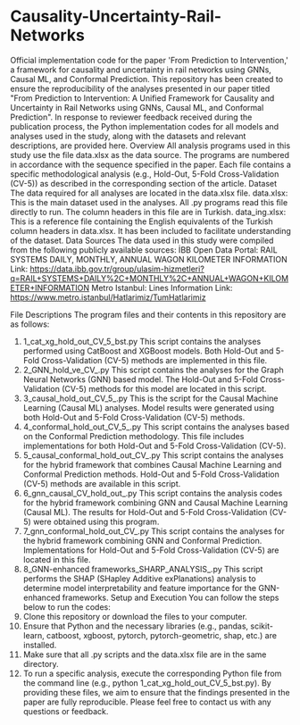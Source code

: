 # Causality-Uncertainty-Rail-Networks
Official implementation code for the paper 'From Prediction to Intervention,' a framework for causality and uncertainty in rail networks using GNNs, Causal ML, and Conformal Prediction.
This repository has been created to ensure the reproducibility of the analyses presented in our paper titled "From Prediction to Intervention: A Unified Framework for Causality and Uncertainty in Rail Networks using GNNs, Causal ML, and Conformal Prediction". In response to reviewer feedback received during the publication process, the Python implementation codes for all models and analyses used in the study, along with the datasets and relevant descriptions, are provided here.
Overview
All analysis programs used in this study use the file data.xlsx as the data source. The programs are numbered in accordance with the sequence specified in the paper. Each file contains a specific methodological analysis (e.g., Hold-Out, 5-Fold Cross-Validation (CV-5)) as described in the corresponding section of the article.
Dataset
The data required for all analyses are located in the data.xlsx file.
data.xlsx: This is the main dataset used in the analyses. All .py programs read this file directly to run. The column headers in this file are in Turkish.
data_ing.xlsx: This is a reference file containing the English equivalents of the Turkish column headers in data.xlsx. It has been included to facilitate understanding of the dataset.
Data Sources
The data used in this study were compiled from the following publicly available sources:
İBB Open Data Portal: RAIL SYSTEMS DAILY, MONTHLY, ANNUAL WAGON KILOMETER INFORMATION
Link: https://data.ibb.gov.tr/group/ulasim-hizmetleri?q=RAIL+SYSTEMS+DAILY%2C+MONTHLY%2C+ANNUAL+WAGON+KILOMETER+INFORMATION
Metro Istanbul: Lines Information
Link: https://www.metro.istanbul/Hatlarimiz/TumHatlarimiz

File Descriptions
The program files and their contents in this repository are as follows:
1.	1_cat_xg_hold_out_CV_5_bst.py
This script contains the analyses performed using CatBoost and XGBoost models. Both Hold-Out and 5-Fold Cross-Validation (CV-5) methods are implemented in this file.
2.	2_GNN_hold_ve_CV_.py
This script contains the analyses for the Graph Neural Networks (GNN) based model. The Hold-Out and 5-Fold Cross-Validation (CV-5) methods for this model are located in this script.
3.	3_causal_hold_out_CV_5_.py
This is the script for the Causal Machine Learning (Causal ML) analyses. Model results were generated using both Hold-Out and 5-Fold Cross-Validation (CV-5) methods.
4.	4_conformal_hold_out_CV_5_.py
This script contains the analyses based on the Conformal Prediction methodology. This file includes implementations for both Hold-Out and 5-Fold Cross-Validation (CV-5).
5.	5_causal_conformal_hold_out_CV_.py
This script contains the analyses for the hybrid framework that combines Causal Machine Learning and Conformal Prediction methods. Hold-Out and 5-Fold Cross-Validation (CV-5) methods are available in this script.
6.	6_gnn_causal_CV_hold_out_.py
This script contains the analysis codes for the hybrid framework combining GNN and Causal Machine Learning (Causal ML). The results for Hold-Out and 5-Fold Cross-Validation (CV-5) were obtained using this program.
7.	7_gnn_conformal_hold_out_CV_.py
This script contains the analyses for the hybrid framework combining GNN and Conformal Prediction. Implementations for Hold-Out and 5-Fold Cross-Validation (CV-5) are located in this file.
8.	8_GNN-enhanced frameworks_SHARP_ANALYSIS_.py
This script performs the SHAP (SHapley Additive exPlanations) analysis to determine model interpretability and feature importance for the GNN-enhanced frameworks.
Setup and Execution
You can follow the steps below to run the codes:
1.	Clone this repository or download the files to your computer.
2.	Ensure that Python and the necessary libraries (e.g., pandas, scikit-learn, catboost, xgboost, pytorch, pytorch-geometric, shap, etc.) are installed.
3.	Make sure that all .py scripts and the data.xlsx file are in the same directory.
4.	To run a specific analysis, execute the corresponding Python file from the command line (e.g., python 1_cat_xg_hold_out_CV_5_bst.py).
By providing these files, we aim to ensure that the findings presented in the paper are fully reproducible. Please feel free to contact us with any questions or feedback.


